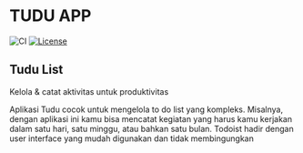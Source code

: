 # TUDU APP
![CI](https://github.com/trianapp/tudu/workflows/Release%20(Production)/badge.svg)
[![License](https://img.shields.io/badge/License-Apache%202.0-blue.svg)](https://opensource.org/licenses/Apache-2.0)


## Tudu List
Kelola & catat aktivitas untuk produktivitas
<p>
Aplikasi Tudu cocok untuk mengelola to do list yang kompleks. Misalnya, dengan aplikasi ini kamu bisa mencatat kegiatan yang harus kamu kerjakan dalam satu hari, satu minggu, atau bahkan satu bulan. Todoist hadir dengan user interface yang mudah digunakan dan tidak membingungkan
</p>
